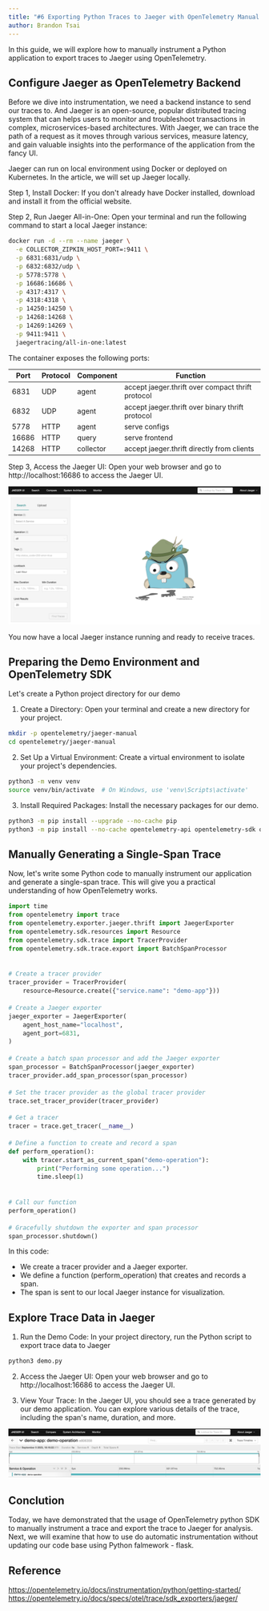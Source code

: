```yaml
---
title: "#6 Exporting Python Traces to Jaeger with OpenTelemetry Manual Instrumentation"
author: Brandon Tsai
---
```



In this guide, we will explore how to manually instrument a Python application to export traces to Jaeger using OpenTelemetry.

Configure Jaeger as OpenTelemetry Backend
----------------------------------------------------------------

Before we dive into instrumentation, we need a backend instance to send our traces to.
And Jaeger is an open-source, popular distributed tracing system that can helps users to monitor and troubleshoot transactions in complex, microservices-based architectures. With Jaeger, we can trace the path of a request as it moves through various services, measure latency, and gain valuable insights into the performance of the application from the fancy UI.

Jaeger can run on local environment using Docker or deployed on Kubernetes.
In the article, we will set up Jaeger locally.

Step 1, Install Docker: If you don't already have Docker installed, download and install it from the official website.

Step 2, Run Jaeger All-in-One: Open your terminal and run the following command to start a local Jaeger instance:

```bash
docker run -d --rm --name jaeger \
  -e COLLECTOR_ZIPKIN_HOST_PORT=:9411 \
  -p 6831:6831/udp \
  -p 6832:6832/udp \
  -p 5778:5778 \
  -p 16686:16686 \
  -p 4317:4317 \
  -p 4318:4318 \
  -p 14250:14250 \
  -p 14268:14268 \
  -p 14269:14269 \
  -p 9411:9411 \
  jaegertracing/all-in-one:latest
```

The container exposes the following ports:

| Port  | Protocol | Component | Function                                          |
| ----- | -------- | --------- | ------------------------------------------------- |
| 6831  | UDP      | agent     | accept jaeger.thrift over compact thrift protocol |
| 6832  | UDP      | agent     | accept jaeger.thrift over binary thrift protocol  |
| 5778  | HTTP     | agent     | serve configs                                     |
| 16686 | HTTP     | query     | serve frontend                                    |
| 14268 | HTTP     | collector | accept jaeger.thrift directly from clients        |


Step 3, Access the Jaeger UI: Open your web browser and go to http://localhost:16686 to access the Jaeger UI.


![](images/Jaeger_ui_1.png)

You now have a local Jaeger instance running and ready to receive traces.

Preparing the Demo Environment and OpenTelemetry SDK
--------------------------------


Let's create a Python project directory for our demo

1. Create a Directory: Open your terminal and create a new directory for your project.

```bash
mkdir -p opentelemetry/jaeger-manual
cd opentelemetry/jaeger-manual
```

2. Set Up a Virtual Environment: Create a virtual environment to isolate your project's dependencies.

```bash
python3 -m venv venv
source venv/bin/activate  # On Windows, use 'venv\Scripts\activate'
```

3. Install Required Packages: Install the necessary packages for our demo.

```bash
python3 -m pip install --upgrade --no-cache pip
python3 -m pip install --no-cache opentelemetry-api opentelemetry-sdk opentelemetry-exporter-jaeger
```


Manually Generating a Single-Span Trace
-------------------------------------------

Now, let's write some Python code to manually instrument our application and generate a single-span trace. This will give you a practical understanding of how OpenTelemetry works.

```python
import time
from opentelemetry import trace
from opentelemetry.exporter.jaeger.thrift import JaegerExporter
from opentelemetry.sdk.resources import Resource
from opentelemetry.sdk.trace import TracerProvider
from opentelemetry.sdk.trace.export import BatchSpanProcessor


# Create a tracer provider
tracer_provider = TracerProvider(
    resource=Resource.create({"service.name": "demo-app"}))

# Create a Jaeger exporter
jaeger_exporter = JaegerExporter(
    agent_host_name="localhost",
    agent_port=6831,
)

# Create a batch span processor and add the Jaeger exporter
span_processor = BatchSpanProcessor(jaeger_exporter)
tracer_provider.add_span_processor(span_processor)

# Set the tracer provider as the global tracer provider
trace.set_tracer_provider(tracer_provider)

# Get a tracer
tracer = trace.get_tracer(__name__)

# Define a function to create and record a span
def perform_operation():
    with tracer.start_as_current_span("demo-operation"):
        print("Performing some operation...")
        time.sleep(1)


# Call our function
perform_operation()

# Gracefully shutdown the exporter and span processor
span_processor.shutdown()

```

In this code:

- We create a tracer provider and a Jaeger exporter.
- We define a function (perform_operation) that creates and records a span.
- The span is sent to our local Jaeger instance for visualization.

Explore Trace Data in Jaeger
-------------------------

1. Run the Demo Code: In your project directory, run the Python script to export trace data to Jaeger

```bash
python3 demo.py
```

2. Access the Jaeger UI: Open your web browser and go to http://localhost:16686 to access the Jaeger UI.

3. View Your Trace: In the Jaeger UI, you should see a trace generated by our demo application. You can explore various details of the trace, including the span's name, duration, and more.


![](images/jaeger_ui_manuall_span_result.png)



Conclution
----------

Today, we have demonstrated that the usage of OpenTelemetry python SDK to manually instrument a trace and export the trace to Jaeger for analysis.
Next, we will examine that how to use do automatic instrumentation without updating our code base using Python falmework - flask.

Reference
-------

https://opentelemetry.io/docs/instrumentation/python/getting-started/
https://opentelemetry.io/docs/specs/otel/trace/sdk_exporters/jaeger/
[](https://medium.com/jaegertracing/introducing-native-support-for-opentelemetry-in-jaeger-eb661be8183c)